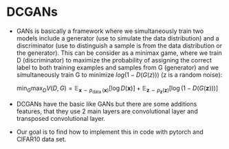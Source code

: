 # DCGANs
- GANs is basically a framework where we simultaneously train two models include a generator (use to simulate the data distribution) and a discriminator (use to distinguish a sample is from the data distribution or the generator). This can be consider as a minimax game, where we train D (discriminator) to maximize the probability of assigning the correct label to both training examples and samples from G (generator) and we simultaneously train G to minimize $log(1-D(G(z)))$ (z is a random noise):

  $\min _G \max _D V(D, G)=\mathbb{E}_{\boldsymbol{x} \sim p_{\text {data }}(\boldsymbol{x})}[\log D(\boldsymbol{x})]+\mathbb{E}_{\boldsymbol{z} \sim p_{\boldsymbol{z}}(\boldsymbol{z})}[\log (1-D(G(\boldsymbol{z})))]$

- DCGANs have the basic like GANs but there are some additions features, that they use 2 main layers are convolutional layer and transposed convolutional layer.
- Our goal is to find how to implement this in code with pytorch and CIFAR10 data set.
